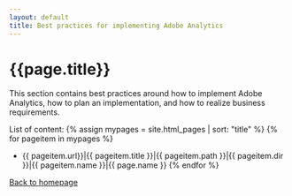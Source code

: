 ```yaml
---
layout: default
title: Best practices for implementing Adobe Analytics
---
```

# {{page.title}}
This section contains best practices around how to implement Adobe Analytics, how to plan an implementation, and how to realize business requirements.

List of content:
  {% assign mypages = site.html_pages | sort: "title" %}
    {% for pageitem in mypages %}
* {{ pageitem.url}}|{{ pageitem.title }}|{{ pageitem.path }}|{{ pageitem.dir }}|{{ pageitem.name }}|{{ page.name }}
    {% endfor %}

[Back to homepage](./index.html)
